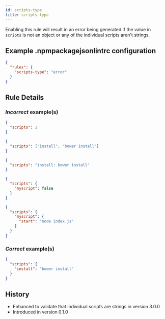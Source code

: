 ```yaml
---
id: scripts-type
title: scripts-type
---
```


Enabling this rule will result in an error being generated if the value in `scripts` is not an object or any of the individual scripts aren't strings.

## Example .npmpackagejsonlintrc configuration

```json
{
  "rules": {
    "scripts-type": "error"
  }
}
```

## Rule Details

### *Incorrect* example(s)

```json
{
  "scripts": 1
}
```

```json
{
  "scripts": ["install", "bower install"]
}
```

```json
{
  "scripts": "install: bower install"
}
```

```json
{
  "scripts": {
    "myscript": false
  }
}
```

```json
{
  "scripts": {
    "myscript": {
      "start": "node index.js"
    }
  }
}
```

### *Correct* example(s)

```json
{
  "scripts": {
    "install": "bower install"
  }
}
```

## History

* Enhanced to validate that individual scripts are strings in version 3.0.0
* Introduced in version 0.1.0
